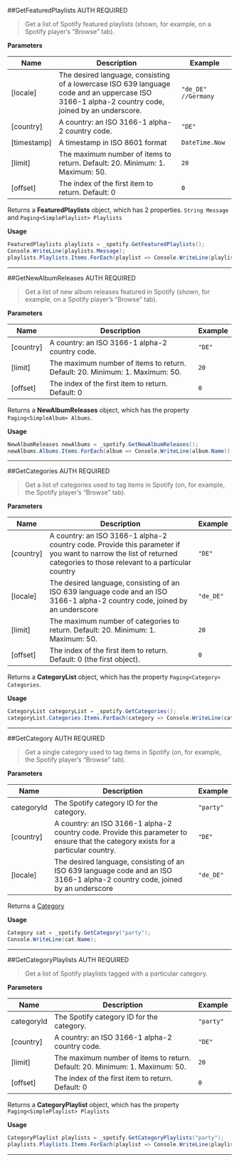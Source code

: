 ##GetFeaturedPlaylists
<span class="label label-warning">AUTH REQUIRED</span>
> Get a list of Spotify featured playlists (shown, for example, on a Spotify player’s “Browse” tab).

**Parameters**  

|Name|Description|Example|
|--------------|-------------------------|-------------------------|
|[locale]| The desired language, consisting of a lowercase ISO 639 language code and an uppercase ISO 3166-1 alpha-2 country code, joined by an underscore. | `"de_DE" //Germany`
|[country]| A country: an ISO 3166-1 alpha-2 country code. | `"DE"`
|[timestamp]| A timestamp in ISO 8601 format | `DateTime.Now`
|[limit]| The maximum number of items to return. Default: 20. Minimum: 1. Maximum: 50. | `20`
|[offset]| The index of the first item to return. Default: 0 | `0`

Returns a **FeaturedPlaylists** object, which has 2 properties. `String Message` and `Paging<SimplePlaylist> Playlists`

**Usage**  
```cs
FeaturedPlaylists playlists = _spotify.GetFeaturedPlaylists();
Console.WriteLine(playlists.Message);
playlists.Playlists.Items.ForEach(playlist => Console.WriteLine(playlist.Name));
```

---
##GetNewAlbumReleases
<span class="label label-warning">AUTH REQUIRED</span>
> Get a list of new album releases featured in Spotify (shown, for example, on a Spotify player’s “Browse” tab).

**Parameters**  

|Name|Description|Example|
|--------------|-------------------------|-------------------------|
|[country]| A country: an ISO 3166-1 alpha-2 country code. | `"DE"`
|[limit]| The maximum number of items to return. Default: 20. Minimum: 1. Maximum: 50. | `20`
|[offset]| The index of the first item to return. Default: 0 | `0`

Returns a **NewAlbumReleases** object, which has the property `Paging<SimpleAlbum> Albums`.

**Usage**  
```cs
NewAlbumReleases newAlbums = _spotify.GetNewAlbumReleases();
newAlbums.Albums.Items.ForEach(album => Console.WriteLine(album.Name));
```

---
##GetCategories
<span class="label label-warning">AUTH REQUIRED</span>
> Get a list of categories used to tag items in Spotify (on, for example, the Spotify player’s “Browse” tab).

**Parameters**  

|Name|Description|Example|
|--------------|-------------------------|-------------------------|
|[country]| A country: an ISO 3166-1 alpha-2 country code. Provide this parameter if you want to narrow the list of returned categories to those relevant to a particular country | `"DE"`
|[locale]| The desired language, consisting of an ISO 639 language code and an ISO 3166-1 alpha-2 country code, joined by an underscore | `"de_DE"`
|[limit]| The maximum number of categories to return. Default: 20. Minimum: 1. Maximum: 50. | `20`
|[offset]| The index of the first item to return. Default: 0 (the first object). | `0`

Returns a **CategoryList** object, which has the property `Paging<Category> Categories`.

**Usage**  
```cs
CategoryList categoryList = _spotify.GetCategories();
categoryList.Categories.Items.ForEach(category => Console.WriteLine(category.Name));
```

---
##GetCategory
<span class="label label-warning">AUTH REQUIRED</span>
> Get a single category used to tag items in Spotify (on, for example, the Spotify player’s “Browse” tab).

**Parameters**  

|Name|Description|Example|
|--------------|-------------------------|-------------------------|
|categoryId| The Spotify category ID for the category. | `"party"`
|[country]| A country: an ISO 3166-1 alpha-2 country code. Provide this parameter to ensure that the category exists for a particular country. | `"DE"`
|[locale]| The desired language, consisting of an ISO 639 language code and an ISO 3166-1 alpha-2 country code, joined by an underscore | `"de_DE"`

Returns a [Category](https://developer.spotify.com/web-api/object-model/#category-object)

**Usage**  
```cs
Category cat = _spotify.GetCategory("party");
Console.WriteLine(cat.Name);
```

---
##GetCategoryPlaylists
<span class="label label-warning">AUTH REQUIRED</span>
> Get a list of Spotify playlists tagged with a particular category.

**Parameters**  

|Name|Description|Example|
|--------------|-------------------------|-------------------------|
|categoryId| The Spotify category ID for the category. | `"party"`
|[country]| A country: an ISO 3166-1 alpha-2 country code. | `"DE"`
|[limit]| The maximum number of items to return. Default: 20. Minimum: 1. Maximum: 50. | `20`
|[offset]| The index of the first item to return. Default: 0 | `0`

Returns a **CategoryPlaylist** object, which has the property `Paging<SimplePlaylist> Playlists`

**Usage**  
```cs
CategoryPlaylist playlists = _spotify.GetCategoryPlaylists("party");
playlists.Playlists.Items.ForEach(playlist => Console.WriteLine(playlist.Name));
```

---
